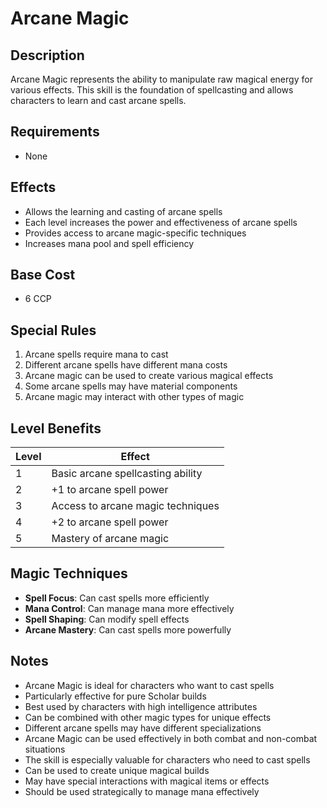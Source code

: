 # Arcane Magic

## Description
Arcane Magic represents the ability to manipulate raw magical energy for various effects. This skill is the foundation of spellcasting and allows characters to learn and cast arcane spells.

## Requirements
- None

## Effects
- Allows the learning and casting of arcane spells
- Each level increases the power and effectiveness of arcane spells
- Provides access to arcane magic-specific techniques
- Increases mana pool and spell efficiency

## Base Cost
- 6 CCP

## Special Rules
1. Arcane spells require mana to cast
2. Different arcane spells have different mana costs
3. Arcane magic can be used to create various magical effects
4. Some arcane spells may have material components
5. Arcane magic may interact with other types of magic

## Level Benefits
| Level | Effect |
|-------|--------|
| 1 | Basic arcane spellcasting ability |
| 2 | +1 to arcane spell power |
| 3 | Access to arcane magic techniques |
| 4 | +2 to arcane spell power |
| 5 | Mastery of arcane magic |

## Magic Techniques
- **Spell Focus**: Can cast spells more efficiently
- **Mana Control**: Can manage mana more effectively
- **Spell Shaping**: Can modify spell effects
- **Arcane Mastery**: Can cast spells more powerfully

## Notes
- Arcane Magic is ideal for characters who want to cast spells
- Particularly effective for pure Scholar builds
- Best used by characters with high intelligence attributes
- Can be combined with other magic types for unique effects
- Different arcane spells may have different specializations
- Arcane Magic can be used effectively in both combat and non-combat situations
- The skill is especially valuable for characters who need to cast spells
- Can be used to create unique magical builds
- May have special interactions with magical items or effects
- Should be used strategically to manage mana effectively 